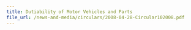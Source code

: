 ```yaml
---
title: Dutiability of Motor Vehicles and Parts
file_url: /news-and-media/circulars/2008-04-28-Circular102008.pdf
---
```

